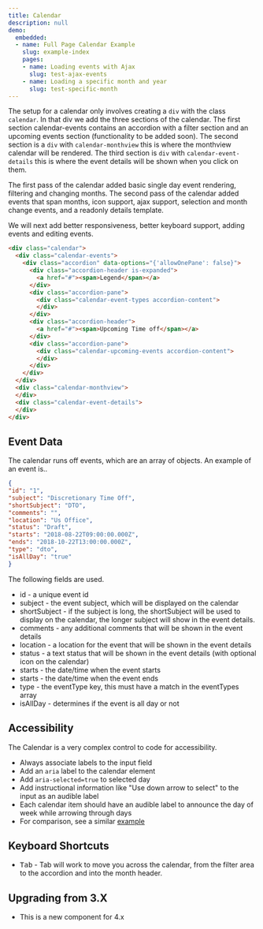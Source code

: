 ```yaml
---
title: Calendar
description: null
demo:
  embedded:
  - name: Full Page Calendar Example
    slug: example-index
    pages:
    - name: Loading events with Ajax
      slug: test-ajax-events
    - name: Loading a specific month and year
      slug: test-specific-month
---
```


The setup for a calendar only involves creating a `div` with the class `calendar`. In that div we add the three sections of the calendar. The first section calendar-events contains an accordion with a filter section and an upcoming events section (functionality to be added soon). The second section is a `div` with `calendar-monthview` this is where the monthview calendar will be rendered. The third section is `div` with `calendar-event-details` this is where the event details will be shown when you click on them.

The first pass of the calendar added basic single day event rendering, filtering and changing months.
The second pass of the calendar added events that span months, icon support, ajax support, selection and month change events, and a readonly details template.

We will next add better responsiveness, better keyboard support, adding events and editing events.

```html
<div class="calendar">
  <div class="calendar-events">
    <div class="accordion" data-options="{'allowOnePane': false}">
      <div class="accordion-header is-expanded">
        <a href="#"><span>Legend</span></a>
      </div>
      <div class="accordion-pane">
        <div class="calendar-event-types accordion-content">
        </div>
      </div>
      <div class="accordion-header">
        <a href="#"><span>Upcoming Time off</span></a>
      </div>
      <div class="accordion-pane">
        <div class="calendar-upcoming-events accordion-content">
        </div>
      </div>
    </div>
  </div>
  <div class="calendar-monthview">
  </div>
  <div class="calendar-event-details">
  </div>
</div>
```

## Event Data

The calendar runs off events, which are an array of objects. An example of an event is..

```JSON
{
"id": "1",
"subject": "Discretionary Time Off",
"shortSubject": "DTO",
"comments": "",
"location": "Us Office",
"status": "Draft",
"starts": "2018-08-22T09:00:00.000Z",
"ends": "2018-10-22T13:00:00.000Z",
"type": "dto",
"isAllDay": "true"
}
```

The following fields are used.

- id - a unique event id
- subject - the event subject, which will be displayed on the calendar
- shortSubject - if the subject is long, the shortSubject will be used to display on the calendar, the longer subject will show in the event details.
- comments - any additional comments that will be shown in the event details
- location - a location for the event that will be shown in the event details
- status - a text status that will be shown in the event details (with optional icon on the calendar)
- starts - the date/time when the event starts
- starts - the date/time when the event ends
- type - the eventType key, this must have a match in the eventTypes array
- isAllDay - determines if the event is all day or not

## Accessibility

The Calendar is a very complex control to code for accessibility.

- Always associate labels to the input field
- Add an `aria` label to the calendar element
- Add `aria-selected=true` to selected day
- Add instructional information like "Use down arrow to select" to the input as an audible label
- Each calendar item should have an audible label to announce the day of week while arrowing through days
- For comparison, see a similar <a href='http://oaa-accessibility.org/example/15/' target='_blank'>example</a>

## Keyboard Shortcuts

- <kbd>Tab</kbd> - Tab will work to move you across the calendar, from the filter area to the accordion and into the month header.

## Upgrading from 3.X

- This is a new component for 4.x
